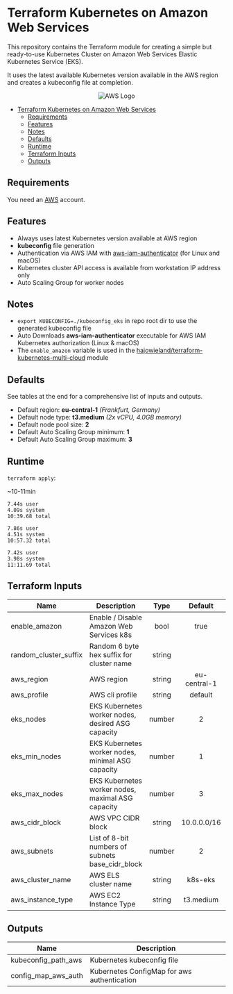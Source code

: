 # Terraform Kubernetes on Amazon Web Services

This repository contains the Terraform module for creating a simple but ready-to-use Kubernetes Cluster on Amazon Web Services Elastic Kubernetes Service (EKS).

It uses the latest available Kubernetes version available in the AWS region and creates a kubeconfig file at completion.

<p align="center">
<img alt="AWS Logo" src="https://upload.wikimedia.org/wikipedia/commons/thumb/9/93/Amazon_Web_Services_Logo.svg/320px-Amazon_Web_Services_Logo.svg.png">
</p>


- [Terraform Kubernetes on Amazon Web Services](#Terraform-Kubernetes-on-Amazon-Web-Services)
  - [Requirements](#Requirements)
  - [Features](#Features)
  - [Notes](#Notes)
  - [Defaults](#Defaults)
  - [Runtime](#Runtime)
  - [Terraform Inputs](#Terraform-Inputs)
  - [Outputs](#Outputs)


## Requirements

You need an [AWS](https://portal.aws.amazon.com/gp/aws/developer/registration/index.html) account.


## Features

* Always uses latest Kubernetes version available at AWS region
* **kubeconfig** file generation
* Authentication via AWS IAM with [aws-iam-authenticator](https://github.com/kubernetes-sigs/aws-iam-authenticator) (for Linux and macOS)
* Kubernetes cluster API access is available from workstation IP address only
* Auto Scaling Group for worker nodes


## Notes

* `export KUBECONFIG=./kubeconfig_eks` in repo root dir to use the generated kubeconfig file
* Auto Downloads **aws-iam-authenticator** executable for AWS IAM Kubernetes authorization (Linux & macOS)
* The `enable_amazon` variable is used in the [hajowieland/terraform-kubernetes-multi-cloud](https://github.com/hajowieland/terraform-kubernetes-multi-cloud) module


## Defaults

See tables at the end for a comprehensive list of inputs and outputs.


* Default region: **eu-central-1** _(Frankfurt, Germany)_
* Default node type: **t3.medium** _(2x vCPU, 4.0GB memory)_
* Default node pool size: **2**
* Default Auto Scaling Group minimum: **1**
* Default Auto Scaling Group maximum: **3**


## Runtime

`terraform apply`:

~10-11min

```
7.44s user
4.09s system
10:39.68 total
```

```
7.86s user
4.51s system
10:57.32 total
```

```
7.42s user
3.98s system
11:11.69 total
```


## Terraform Inputs

| Name | Description | Type | Default | Required |
|------|-------------|:----:|:-----:|:-----:|
| enable_amazon | Enable / Disable Amazon Web Services k8s | bool | true | yes |
| random_cluster_suffix | Random 6 byte hex suffix for cluster name | string |  | true |
| aws_region | AWS region | string | eu-central-1 | yes |
| aws_profile | AWS cli profile | string | default | yes |
| eks_nodes | EKS Kubernetes worker nodes, desired ASG capacity | number | 2 | yes |
| eks_min_nodes | EKS Kubernetes worker nodes, minimal ASG capacity | number | 1 | yes |
| eks_max_nodes | EKS Kubernetes worker nodes, maximal ASG capacity | number | 3 | yes |
| aws_cidr_block | AWS VPC CIDR block | string | 10.0.0.0/16 | yes |
| aws_subnets | List of 8-bit numbers of subnets base_cidr_block | number | 2 | yes |
| aws_cluster_name | AWS ELS cluster name | string | k8s-eks | yes |
| aws_instance_type | AWS EC2 Instance Type| string | t3.medium | yes |



## Outputs

| Name | Description |
|------|-------------|
| kubeconfig_path_aws | Kubernetes kubeconfig file |
| config_map_aws_auth | Kubernetes ConfigMap for aws authentication |
